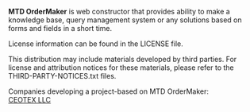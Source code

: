 <strong>MTD OrderMaker</strong>  is web constructor that provides ability to make a knowledge base, query management system or any solutions based on forms and fields in a short time.

License information can be found in the LICENSE file.

This distribution may include materials developed by third parties.
For license and attribution notices for these materials,
please refer to the THIRD-PARTY-NOTICES.txt files.

Companies developing a project-based on MTD OrderMaker:
<br/>
<a href="https://ceoserv.com">CEOTEX LLC<a/>

